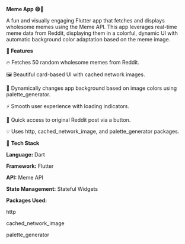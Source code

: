 **Meme App 😄📱**

A fun and visually engaging Flutter app that fetches and displays wholesome memes using the Meme API. This app leverages real-time meme data from Reddit, displaying them in a colorful, dynamic UI with automatic background color adaptation based on the meme image.

**📱 Features**

🔥 Fetches 50 random wholesome memes from Reddit.

🖼️ Beautiful card-based UI with cached network images.

🎨 Dynamically changes app background based on image colors using palette_generator.

⚡ Smooth user experience with loading indicators.

🔗 Quick access to original Reddit post via a button.

💡 Uses http, cached_network_image, and palette_generator packages.

🧠 **Tech Stack**

**Language:**
Dart

**Framework:**
Flutter

**API:**
Meme API

**State Management:**
Stateful Widgets

**Packages Used:**

http

cached_network_image

palette_generator
